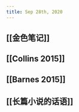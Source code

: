 ```yaml
---
title: Sep 28th, 2020
---
```


## [[金色笔记]]
## [[Collins 2015]]
##
## [[Barnes 2015]]
## [[长篇小说的话语]]
##
